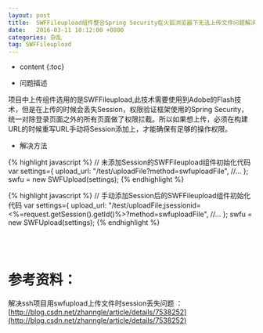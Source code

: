 ```yaml
---
layout: post
title:  SWFFileupload组件整合Spring Security在火狐浏览器下无法上传文件问题解决方案
date:   2016-03-11 10:12:00 +0800
categories: 杂乱
tag: SWFFileupload
---
```


* content
{:toc}


+ 问题描述

项目中上传组件选用的是SWFFileupload,此技术需要使用到Adobe的Flash技术，但是在上传的时候会丢失Session，权限验证框架使用的Spring Security，统一对除登录页面之外的所有页面做了权限拦截。所以如果想上传，必须在构建URL的时候重写URL手动将Session添加上，才能确保有足够的操作权限。

+ 解决方法

{% highlight javascript %}
// 未添加Session的SWFFileupload组件初始化代码
var settings={
    upload_url: "/test/uploadFile?method=swfuploadFile",
    //...
};
swfu = new SWFUpload(settings);
{% endhighlight %}

{% highlight javascript %}
// 手动添加Session后的SWFFileupload组件初始化代码
var settings={
    upload_url: "/test/uploadFile;jsessionid=<%=request.getSession().getId()%>?method=swfuploadFile",
    //...
};
swfu = new SWFUpload(settings);
{% endhighlight %}



<br />
<br />

参考资料：
===========================

解决ssh项目用swfupload上传文件时session丢失问题 ：[http://blog.csdn.net/zhanngle/article/details/7538252](http://blog.csdn.net/zhanngle/article/details/7538252)

<br />
<br />